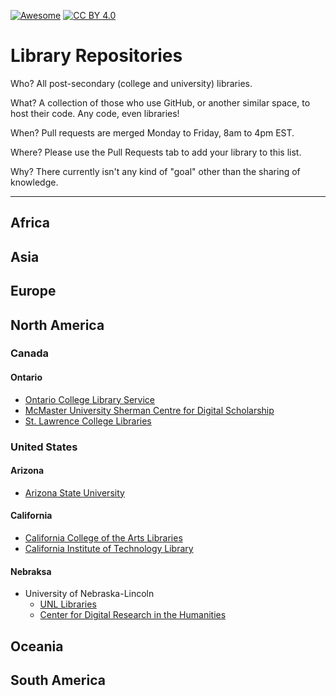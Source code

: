 [![Awesome](https://awesome.re/badge-flat.svg)](https://awesome.re)
[![CC BY 4.0][cc-by-image]][cc-by] 

[cc-by]: http://creativecommons.org/licenses/by/4.0/
[cc-by-image]: https://i.creativecommons.org/l/by/4.0/88x31.png
[cc-by-shield]: https://img.shields.io/badge/License-CC%20BY%204.0-lightgrey.svg

# Library Repositories
Who? All post-secondary (college and university) libraries.

What? A collection of those who use GitHub, or another similar space, to host their code. Any code, even libraries!

When? Pull requests are merged Monday to Friday, 8am to 4pm EST.

Where? Please use the Pull Requests tab to add your library to this list.

Why? There currently isn't any kind of "goal" other than the sharing of knowledge.


---

## Africa
## Asia
## Europe
## North America
### Canada
#### Ontario
- [Ontario College Library Service](https://github.com/oclservice)
- [McMaster University Sherman Centre for Digital Scholarship](https://github.com/scds)
- [St. Lawrence College Libraries](https://github.com/slclibraries)
### United States
#### Arizona
- [Arizona State University](https://github.com/asulibraries)
#### California
- [California College of the Arts Libraries](https://github.com/cca)
- [California Institute of Technology Library](https://github.com/caltechlibrary)
#### Nebraksa
- University of Nebraska-Lincoln
  - [UNL Libraries](https://github.com/unl-libraries)
  - [Center for Digital Research in the Humanities](https://github.com/CDRH/)
## Oceania
## South America

